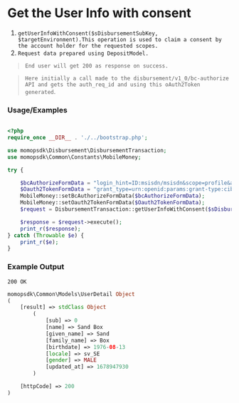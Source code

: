 # Get the User Info with consent

1.	`getUserInfoWithConsent($sDisbursementSubKey, $targetEnvironment).This operation is used to claim a consent by the account holder for the requested scopes.`
2. `Request data prepared using DepositModel.`

> `End user will get 200 as response on success. `

> `Here initially a call made to the disbursement/v1_0/bc-authorize API and gets the auth_req_id and using this oAuth2Token generated`.

### Usage/Examples

```php

<?php
require_once __DIR__ . './../bootstrap.php';

use momopsdk\Disbursement\DisbursementTransaction;
use momopsdk\Common\Constants\MobileMoney;

try {

    $bcAuthorizeFormData = "login_hint=ID:msisdn/msisdn&scope=profile&access_type=online";
    $Oauth2TokenFormData = "grant_type=urn:openid:params:grant-type:ciba&auth_req_id={auth_req_id}";
    MobileMoney::setBcAuthorizeFormData($bcAuthorizeFormData);
    MobileMoney::setOauth2TokenFormData($Oauth2TokenFormData);
    $request = DisbursementTransaction::getUserInfoWithConsent($sDisbursementSubKey, $targetEnvironment);

    $response = $request->execute();
    print_r($response);
} catch (Throwable $e) {
    print_r($e);
}

```

### Example Output
`200 OK`

```php
momopsdk\Common\Models\UserDetail Object
(
    [result] => stdClass Object
        (
            [sub] => 0
            [name] => Sand Box
            [given_name] => Sand
            [family_name] => Box
            [birthdate] => 1976-08-13
            [locale] => sv_SE
            [gender] => MALE
            [updated_at] => 1678947930
        )

    [httpCode] => 200
)

```

